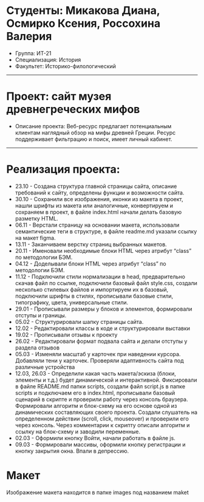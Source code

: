 # Студенты: Микакова Диана, Осмирко Ксения, Россохина Валерия
- Группа: ИТ-21
- Специализация: История 
- Факультет: Историко-филологический 
---
# Проект: сайт музея древнегреческих мифов
- Описание проекта: Веб-ресурс предлагает потенциальным клиентам наглядный обзор на мифы древней Греции. Ресурс поддерживает фильтрацию и поиск, имеет личный кабинет.
---
# Реализация проекта:
- 23.10 - Создана структура главной страницы сайта, описание требований к сайту, определены функции и возможности сайта.
- 30.10 - Сохранили все изображения, иконки из макета в проект, нашли шрифты из макета или аналогичные, конвертируем и сохраняем в проект, в файле index.html начали делать базовую разметку HTML.
- 06.11 - Верстали страницу на основании макета, использовали семантические теги в структуре, в файле readme.md указали ссылку на макет figma.
- 13.11 - Заканчиваем верстку страниц выбранных макетов.
- 20.11 - Именовали необходимые блоки HTML через атрибут “class” по методологии БЭМ.
- 04.12 - Доделывали блоки HTML через атрибут “class” по методологии БЭМ.
- 11.12 - Подключили стили нормализации в head, предварительно скачав файл по ссылке, подключили базовый файл style.css, создали несколько стилевых файлов и импортируем их в базовый, подключили шрифты в стилях, прописывали базовые стили, типографику, цвета, универсальные стили.
- 29.01 - Прописывали размеры у блоков и элементов, формировали отступы и границы.
- 05.02 - Структурировали шапку страницы сайта.
- 12.02 - Редактировали классы в коде и структурировали выставки
- 19.02 - Прописывали отзывы к проекту
- 26.02 - Редактировали формат подвала сайта и делали отступы у раздела отзывов
- 05.03 - Изменяли масштаб у карточек при наведении курсора. Добавляли тени у карточек. Проверяли адаптивность сайта под различные устройства
- 12.03, 26.03 - Определили какая часть макета/эскиза (блоки, элементы и т.д.) будет динамической и интерактивной. Фиксировали в файле README.md папки scripts, создали файл script.js в папке scripts и подключаем его в index.html, прописывали базовый сценарий в скрипте и проверили работу через консоль браузера. Формировали алгоритм и блок-схему на его основе одной из динамических составляющих своего проекта. Создали слушатель на определенном действии (scroll, click, mouseover) и проверили его через консоль. Через комментарии к скрипту описали алгоритм и ссылку на блок-схему и заводили переменные.
- 02.03 - Оформили кнопку Войти, начали работать в файле js.
- 09.03 - Формировали массивы, оформили кнопку регистрации и кнопку закрытия окна. Впали в депрессию.

# Макет
Изображение макета находится в папке images под названием maket